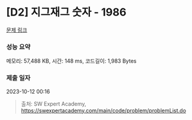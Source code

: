 # [D2] 지그재그 숫자 - 1986 

[문제 링크](https://swexpertacademy.com/main/code/problem/problemDetail.do?contestProbId=AV5PxmBqAe8DFAUq) 

### 성능 요약

메모리: 57,488 KB, 시간: 148 ms, 코드길이: 1,983 Bytes

### 제출 일자

2023-10-12 00:16



> 출처: SW Expert Academy, https://swexpertacademy.com/main/code/problem/problemList.do